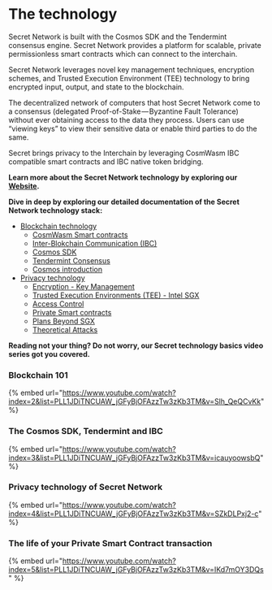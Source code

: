 # The technology

Secret Network is built with the Cosmos SDK and the Tendermint consensus engine. Secret Network provides a platform for scalable, private permissionless smart contracts which can connect to the interchain.

Secret Network leverages novel key management techniques, encryption schemes, and Trusted Execution Environment (TEE) technology to bring encrypted input, output, and state to the blockchain.

The decentralized network of computers that host Secret Network come to a consensus (delegated Proof-of-Stake — Byzantine Fault Tolerance) without ever obtaining access to the data they process. Users can use “viewing keys” to view their sensitive data or enable third parties to do the same.

Secret brings privacy to the Interchain by leveraging CosmWasm IBC compatible smart contracts and IBC native token bridging.

**Learn more about the Secret Network technology by exploring our** [**Website**](https://scrt.network/about/about-secret-network/)**.**

**Dive in deep by exploring our detailed documentation of the Secret Network technology stack:**

* [Blockchain technology](../techstack/blockchain-technology/)
  * [CosmWasm Smart contracts](../techstack/blockchain-technology/cosmwasm.md)
  * [Inter-Blokchain Communication (IBC)](../techstack/blockchain-technology/ibc.md)
  * [Cosmos SDK](../techstack/blockchain-technology/cosmos-sdk.md)
  * [Tendermint Consensus](../techstack/blockchain-technology/tendermint.md)
  * [Cosmos introduction](../techstack/blockchain-technology/cosmos-basics.md)
* [Privacy technology](../techstack/privacy-technology/)
  * [Encryption - Key Management](../techstack/privacy-technology/encryption-key-management/)
  * [Trusted Execution Environments (TEE) - Intel SGX](../techstack/privacy-technology/intel-sgx/)
  * [Access Control](../../development/development-concepts/example-contracts/secret-contract-fundamentals/access-control/)
  * [Private Smart contracts](../techstack/privacy-technology/private-computation-and-consensus-flow.md)
  * [Plans Beyond SGX](../techstack/privacy-technology/plans-beyond-sgx.md)
  * [Theoretical Attacks](../techstack/privacy-technology/theoretical-attacks/)

**Reading not your thing? Do not worry, our Secret technology basics video series got you covered.**

### Blockchain 101

{% embed url="https://www.youtube.com/watch?index=2&list=PLL1JDiTNCUAW_jGFyBjOFAzzTw3zKb3TM&v=Slh_QeQCvKk" %}

### The Cosmos SDK, Tendermint and IBC

{% embed url="https://www.youtube.com/watch?index=3&list=PLL1JDiTNCUAW_jGFyBjOFAzzTw3zKb3TM&v=icauyoowsbQ" %}

### Privacy technology of Secret Network

{% embed url="https://www.youtube.com/watch?index=4&list=PLL1JDiTNCUAW_jGFyBjOFAzzTw3zKb3TM&v=SZkDLPxj2-c" %}

### The life of your Private Smart Contract transaction

{% embed url="https://www.youtube.com/watch?index=5&list=PLL1JDiTNCUAW_jGFyBjOFAzzTw3zKb3TM&v=IKd7mOY3DQs" %}
